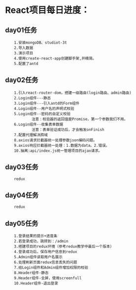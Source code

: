 # React项目每日进度：

## day01任务
		1.安装mongoDB、studiot-3t
		2.导入数据
		3.演示项目
		4.使用create-react-app创建脚手架,并精简。
		5.配置了antd

## day02任务
		1.引入react-router-dom，搭建一级路由(login路由、admin路由)
		2.Login组件---静态
		3.Login组件---引入antd的Form组件
		4.Login组件--用户名的声明式校验
		5.Login组件--密码的自定义校验
				注意：校验器的返回值是Promise，第一个参数我们不用。
		6.Login组件--收集表单数据
				注意：表单验证成功后，才会触发onFinish
		7.配置代理解决跨域
		8.axios请求拦截器统一处理参数json编码问题。
		9.axios响应拦截器统一处理：1.数据为data。2.错误。
		10.抽离:api/index.js统一管理项目的ajax请求。

## day03任务
		redux

## day04任务
		redux

## day05任务
		1.登录结果的提示+进度条
		2.若登录成功，跳转到：/admin
		3.搭建项目的redux环境（参考redux教学中最后一个版本）
		4.登录成功后，保存用户信息到redux
		5.Admin组件读取用户名展示
		6.处理刷新页面redux信息丢失的问题
		7.给Login组件和Admin组件增加权限的校验
		8.Header组件-静态
		9.Header组件-全屏，使用screenfull
		10.Header组件-退出登录